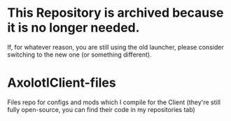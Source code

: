 # This Repository is archived because it is no longer needed.

If, for whatever reason, you are still using the old launcher, please consider switching to the new one (or something different).

# AxolotlClient-files
Files repo for configs and mods which I compile for the Client (they're still fully open-source, you can find their code in my repositories tab)
